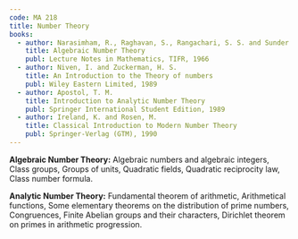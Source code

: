 ```yaml
---
code: MA 218
title: Number Theory
books:
  - author: Narasimham, R., Raghavan, S., Rangachari, S. S. and Sunder Lal.
    title: Algebraic Number Theory
    publ: Lecture Notes in Mathematics, TIFR, 1966
  - author: Niven, I. and Zuckerman, H. S.
    title: An Introduction to the Theory of numbers
    publ: Wiley Eastern Limited, 1989
  - author: Apostol, T. M.
    title: Introduction to Analytic Number Theory
    publ: Springer International Student Edition, 1989
  - author: Ireland, K. and Rosen, M.
    title: Classical Introduction to Modern Number Theory
    publ: Springer-Verlag (GTM), 1990
---
```


**Algebraic Number Theory:** Algebraic numbers and algebraic integers, Class groups, Groups of units, Quadratic fields, Quadratic reciprocity law, Class number formula.

**Analytic Number Theory:** Fundamental theorem of arithmetic, Arithmetical functions, Some elementary theorems on the distribution of prime numbers, Congruences, Finite Abelian groups and their characters, Dirichlet theorem on primes in arithmetic progression.
